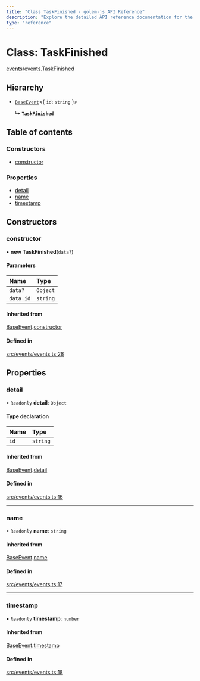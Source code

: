 ```yaml
---
title: "Class TaskFinished - golem-js API Reference"
description: "Explore the detailed API reference documentation for the Class TaskFinished within the golem-js SDK for the Golem Network."
type: "reference"
---
```

# Class: TaskFinished

[events/events](../modules/events_events).TaskFinished

## Hierarchy

- [`BaseEvent`](events_events.BaseEvent)<{ `id`: `string`  }\>

  ↳ **`TaskFinished`**

## Table of contents

### Constructors

- [constructor](events_events.TaskFinished#constructor)

### Properties

- [detail](events_events.TaskFinished#detail)
- [name](events_events.TaskFinished#name)
- [timestamp](events_events.TaskFinished#timestamp)

## Constructors

### constructor

• **new TaskFinished**(`data?`)

#### Parameters

| Name | Type |
| :------ | :------ |
| `data?` | `Object` |
| `data.id` | `string` |

#### Inherited from

[BaseEvent](events_events.BaseEvent).[constructor](events_events.BaseEvent#constructor)

#### Defined in

[src/events/events.ts:28](https://github.com/golemfactory/golem-js/blob/4d68c3f/src/events/events.ts#L28)

## Properties

### detail

• `Readonly` **detail**: `Object`

#### Type declaration

| Name | Type |
| :------ | :------ |
| `id` | `string` |

#### Inherited from

[BaseEvent](events_events.BaseEvent).[detail](events_events.BaseEvent#detail)

#### Defined in

[src/events/events.ts:16](https://github.com/golemfactory/golem-js/blob/4d68c3f/src/events/events.ts#L16)

___

### name

• `Readonly` **name**: `string`

#### Inherited from

[BaseEvent](events_events.BaseEvent).[name](events_events.BaseEvent#name)

#### Defined in

[src/events/events.ts:17](https://github.com/golemfactory/golem-js/blob/4d68c3f/src/events/events.ts#L17)

___

### timestamp

• `Readonly` **timestamp**: `number`

#### Inherited from

[BaseEvent](events_events.BaseEvent).[timestamp](events_events.BaseEvent#timestamp)

#### Defined in

[src/events/events.ts:18](https://github.com/golemfactory/golem-js/blob/4d68c3f/src/events/events.ts#L18)
